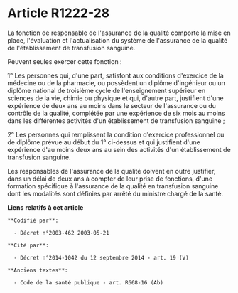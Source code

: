 # Article R1222-28

La fonction de responsable de l'assurance de la qualité comporte la mise en place, l'évaluation et l'actualisation du système
de l'assurance de la qualité de l'établissement de transfusion sanguine.

Peuvent seules exercer cette fonction :

1° Les personnes qui, d'une part, satisfont aux conditions d'exercice de la médecine ou de la pharmacie, ou possèdent un
diplôme d'ingénieur ou un diplôme national de troisième cycle de l'enseignement supérieur en sciences de la vie, chimie ou
physique et qui, d'autre part, justifient d'une expérience de deux ans au moins dans le secteur de l'assurance ou du contrôle
de la qualité, complétée par une expérience de six mois au moins dans les différentes activités d'un établissement de
transfusion sanguine ;

2° Les personnes qui remplissent la condition d'exercice professionnel ou de diplôme prévue au début du 1° ci-dessus et qui
justifient d'une expérience d'au moins deux ans au sein des activités d'un établissement de transfusion sanguine.

Les responsables de l'assurance de la qualité doivent en outre justifier, dans un délai de deux ans à compter de leur prise
de fonctions, d'une formation spécifique à l'assurance de la qualité en transfusion sanguine dont les modalités sont définies
par arrêté du ministre chargé de la santé.

**Liens relatifs à cet article**

	**Codifié par**:

	  - Décret n°2003-462 2003-05-21

	**Cité par**:

	  - Décret n°2014-1042 du 12 septembre 2014 - art. 19 (V)

	**Anciens textes**:

	  - Code de la santé publique - art. R668-16 (Ab)
